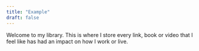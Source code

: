 ```yaml
---
title: "Example"
draft: false
---
```


Welcome to my library. This is where I store every link, book or video that I feel like has had an impact on how I work or live.